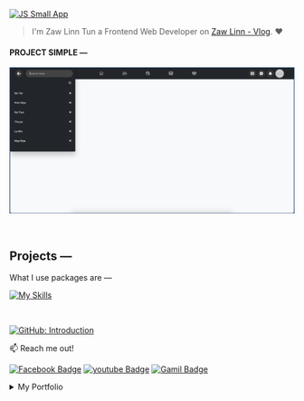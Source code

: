 [![JS Small App](https://img.shields.io/badge/JS_SMALL_APP-000?style=for-the-badge&logo=ko-fi&logoColor=white)](#)

> I'm Zaw Linn Tun a Frontend Web Developer on [Zaw Linn - Vlog](https://www.youtube.com/@zawlinn-vlog). :heart:

#### PROJECT SIMPLE &mdash;

![PROJECT_IMG](./assets/img/sample01.png)

<br>

## Projects &mdash;

<!-- ![Screenshot of Project](./s1.png) -->

What I use packages are &mdash;

[![My Skills](https://skillicons.dev/icons?i=html,css,javascript,bootstrap,npm,git,github,vscode&perline=4)](https://skillicons.dev)

<br>

[![GitHub: Introduction](https://img.shields.io/badge/github_and_ssh-000?style=for-the-badge&logo=ko-fi&logoColor=white)](#)

📫 Reach me out!

[![Facebook Badge](https://img.shields.io/badge/-@zawlinn_vlog-1ca0f1?style=flat&labelColor=1ca0f1&logo=facebook&logoColor=white&link=https://faebook.com/zawlinn_profile)](https://facebook.com/zawlinn.vlog)
[![youtube Badge](https://img.shields.io/badge/-zawlinn_vlog-c0392b?style=flat&labelColor=c0392b&logo=youtube&logoColor=white)](https://youtube.com/@zawlinn-vlog)
[![Gamil Badge](https://img.shields.io/badge/-zawlinn.profile-c0392b?style=flat&labelColor=c0392b&logo=gmail&logoColor=white)](mailto:zawlinn.profile@gmail.com)

<!-- TODO: Add last video link -->

<details>
    <summary>
        My Portfolio
    </summary>
    <br/>

- :earth_asia: I’m currently working at @Mae Sot Market as a sale staff
- :computer: Most used line of code git commit -m "Initial Commit"
- :brain: I’m looking for help with Outstanding Video ideas.
- :mailbox_with_mail: How to reach me: zawlinn.profile@gmail.com.
- :heart: In a relationship with React
</details>
